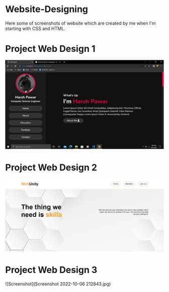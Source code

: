 # Website-Designing
Here some of screenshots of website which are created by me when I'm starting with CSS and HTML.

# Project Web Design 1

![Screenshot](https://github.com/hyperdgx/Website-Designing/blob/main/Project%20Web%20Design%201/Screenshot%20(4).png)


# Project Web Design 2

![Screenshot](https://github.com/hyperdgx/Website-Designing/blob/main/Project%20Web%20Design%202/Screenshot%202022-10-06%20213311.jpg)

# Project Web Design 3
![Screenshot](Screenshot 2022-10-06 212843.jpg)
